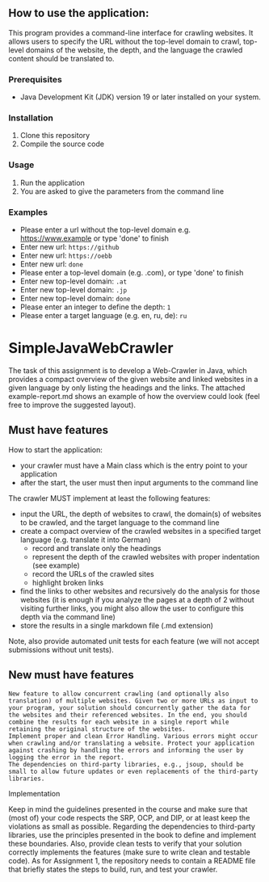 ## How to use the application:

This program provides a command-line interface for crawling websites. It allows users to specify the URL without the top-level domain to crawl, top-level domains of the website, the depth, and the language the crawled content should be translated to.

### Prerequisites

- Java Development Kit (JDK) version 19 or later installed on your system.

### Installation
1. Clone this repository
2. Compile the source code

### Usage
1. Run the application
2. You are asked to give the parameters from the command line

### Examples
- Please enter a url without the top-level domain e.g. https://www.example or type 'done' to finish
- Enter new url: `https://github`
- Enter new url: `https://oebb`
- Enter new url: `done`
- Please enter a top-level domain (e.g. .com), or type 'done' to finish
- Enter new top-level domain: `.at`
- Enter new top-level domain: `.jp`
- Enter new top-level domain: `done`
- Please enter an integer to define the depth: `1`
- Please enter a target language (e.g. en, ru, de): `ru`

# SimpleJavaWebCrawler

The task of this assignment is to develop a Web-Crawler in Java, which provides a compact overview of the given website and linked websites in a given language by only listing the headings and the links. The attached example-report.md shows an example of how the overview could look (feel free to improve the suggested layout).

## Must have features  
How to start the application:

- your crawler must have a Main class which is the entry point to your application
- after the start, the user must then input arguments to the command line

The crawler MUST implement at least the following features:

- input the URL, the depth of websites to crawl, the domain(s) of websites to be crawled, and the target language to the command line
- create a compact overview of the crawled websites in a specified target language (e.g. translate it into German)
    - record and translate only the headings
    - represent the depth of the crawled websites with proper indentation (see example)
    - record the URLs of the crawled sites
    - highlight broken links
- find the links to other websites and recursively do the analysis for those websites (it is enough if you analyze the pages at a depth of 2 without visiting further links, you might also allow the user to configure this depth via the command line)
- store the results in a single markdown file (.md extension)

Note, also provide automated unit tests for each feature (we will not accept submissions without unit tests).

## New must have features

    New feature to allow concurrent crawling (and optionally also translation) of multiple websites. Given two or more URLs as input to your program, your solution should concurrently gather the data for the websites and their referenced websites. In the end, you should combine the results for each website in a single report while retaining the original structure of the websites.
    Implement proper and clean Error Handling. Various errors might occur when crawling and/or translating a website. Protect your application against crashing by handling the errors and informing the user by logging the error in the report.
    The dependencies on third-party libraries, e.g., jsoup, should be small to allow future updates or even replacements of the third-party libraries. 

Implementation

Keep in mind the guidelines presented in the course and make sure that (most of) your code respects the SRP, OCP, and DIP, or at least keep the violations as small as possible. Regarding the dependencies to third-party libraries, use the principles presented in the book to define and implement these boundaries. Also, provide clean tests to verify that your solution correctly implements the features (make sure to write clean and testable code). As for Assignment 1, the repository needs to contain a README file that briefly states the steps to build, run, and test your crawler. 